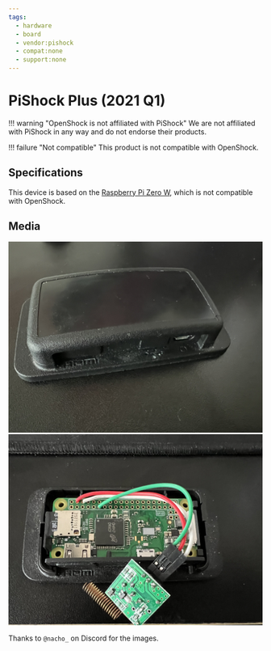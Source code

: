 ```yaml
---
tags:
  - hardware
  - board
  - vendor:pishock
  - compat:none
  - support:none
---
```


# PiShock Plus (2021 Q1)

!!! warning "OpenShock is not affiliated with PiShock"
    We are not affiliated with PiShock in any way and do not endorse their products.

!!! failure "Not compatible"
    This product is not compatible with OpenShock.

## Specifications

This device is based on the [Raspberry Pi Zero W](https://www.raspberrypi.com/products/raspberry-pi-zero-w/), which is not compatible with OpenShock.

## Media

![PiShock Plus - Case Above Closed](../../../static/boards/pishock-plus/closed_case.jpg)
![PiShock Plus - Case Above Open](../../../static/boards/pishock-plus/open_case.jpg)

Thanks to `@nacho_` on Discord for the images.